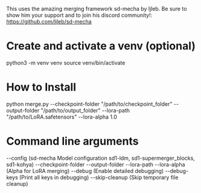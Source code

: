 This uses the amazing merging framework sd-mecha by ljleb. Be sure to show him your support and to join his discord community!: https://github.com/ljleb/sd-mecha

# Create and activate a venv (optional)

python3 -m venv venv
source venv/bin/activate

# How to Install

python merge.py --checkpoint-folder "/path/to/checkpoint_folder" --output-folder "/path/to/output_folder" --lora-path "/path/to/LoRA.safetensors" --lora-alpha 1.0

# Command line arguments
--config (sd-mecha Model configuration sd1-ldm, sd1-supermerger_blocks, sd1-kohya)
--checkpoint-folder
--output-folder
--lora-path
--lora-alpha (Alpha for LoRA merging)
--debug (Enable detailed debugging)
--debug-keys (Print all keys in debugging)
--skip-cleanup (Skip temporary file cleanup)
